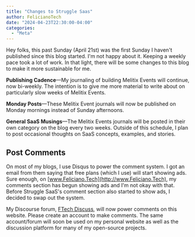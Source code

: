 ```yaml
---
title: "Changes to Struggle Saas"
author: FelicianoTech
date: "2024-04-23T22:30:00-04:00"
categories:
  - "Meta"
---
```


Hey folks, this past Sunday (April 21st) was the first Sunday I haven't published since this blog started.
I'm not happy about it.
Keeping a weekly pace took a lot of work.
In that light, there will be some changes to this blog to make it more sustainable for me.

**Publishing Cadence**—My journaling of building Melitix Events will continue, now bi-weekly.
The intention is to give me more material to write about on particularly slow weeks of Melitix Events.

**Monday Posts**—These Melitix Event journals will now be published on Monday mornings instead of Sunday afternoons.

**General SaaS Musings**—The Melitix Events journals will be posted in their own category on the blog every two weeks.
Outside of this schedule, I plan to post occasional thoughts on SaaS concepts, examples, and stories.

## Post Comments

On most of my blogs, I use Disqus to power the comment system.
I got an email from them saying that free plans (which I use) will start showing ads.
Sure enough, on [www.Feliciano.Tech](http://www.Feliciano.Tech), my comments section has begun showing ads and I'm not okay with that.
Before Struggle SaaS's comment section also started to show ads, I decided to swap out the system.

My Discourse forum, [FTech Discuss](https://discuss.feliciano.tech), will now power comments on this website.
Please create an account to make comments.
The same account/forum will soon be used on my personal website as well as the discussion platform for many of my open-source projects.
